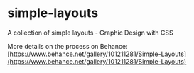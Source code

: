 # simple-layouts
A collection of simple layouts - Graphic Design with CSS

More details on the process on Behance:[https://www.behance.net/gallery/101211281/Simple-Layouts](https://www.behance.net/gallery/101211281/Simple-Layouts)
